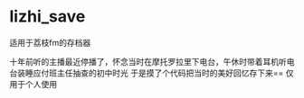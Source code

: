 # lizhi_save
适用于荔枝fm的存档器

十年前听的主播最近停播了，怀念当时在摩托罗拉里下电台，午休时带着耳机听电台装睡应付班主任抽查的初中时光
于是摸了个代码把当时的美好回忆存下来==
仅用于个人使用
